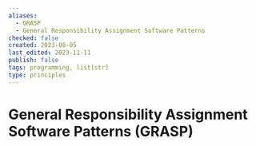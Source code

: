 ```yaml
---
aliases:
  - GRASP
  - General Responsibility Assignment Software Patterns
checked: false
created: 2023-08-05
last_edited: 2023-11-11
publish: false
tags: programming, list[str]
type: principles
---
```

# General Responsibility Assignment Software Patterns (GRASP)
